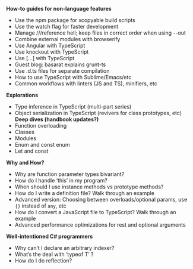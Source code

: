 **How-to guides for non-language features**

* Use the npm package for xcopyable build scripts
* Use the watch flag for faster development
* Manage ///reference hell; keep files in correct order when using --out
* Combine external modules with browserify
* Use Angular with TypeScript
* Use knockout with TypeScript
* Use […] with TypeScript
* Guest blog: basarat explains grunt-ts
* Use .d.ts files for separate compilation
* How to use TypeScript with Sublime/Emacs/etc
* Common workflows with linters (JS and TS), minifiers, etc

**Explorations**

* Type inference in TypeScript (multi-part series)
* Object serialization in TypeScript (revivers for class prototypes, etc)
**Deep dives (handbook updates?)**
* Function overloading
* Classes
* Modules
* Enum and const enum
* Let and const

**Why and How?**

* Why are function parameter types bivariant?
* How do I handle ‘this’ in my program?
* When should I use instance methods vs prototype methods?
* How do I write a definition file? Walk through an example
* Advanced version: Choosing between overloads/optional params, use `{}` instead of `any`, etc
* How do I convert a JavaScript file to TypeScript? Walk through an example
* Advanced performance optimizations for rest and optional arguments

**Well-intentioned C# programmers**

* Why can’t I declare an arbitrary indexer?
* What’s the deal with ‘typeof T’ ?
* How do I do reflection?
